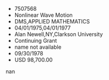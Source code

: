 
* 7507568
* Nonlinear Wave Motion
* DMS,APPLIED MATHEMATICS
* 04/01/1975,04/01/1977
* Alan Newell,NY,Clarkson University
* Continuing Grant
*   name not available
* 09/30/1978
* USD 98,700.00

nan
